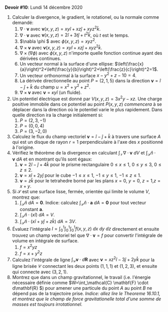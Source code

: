 **Devoir #10**: Lundi 14 décembre 2020

1. Calculer la divergence, le gradient, le rotationel, ou la normale comme demandé:
   1. $\nabla \cdot \mathbf{v}$ avec $\mathbf{v}(x,y,z) = xy \hat{i} + xz \hat{j} + xyz^2 \hat{k}$. 
   2. $\nabla \cdot \mathbf{v}$ avec $\mathbf{v}(x,y,z) = 2 \hat{i} + 3t \hat{j} + t^2 \hat{k}$, où $t$ est le temps.
   3. $\nabla \phi $ avec $\phi(x,y,z) = xyz^2$. 
   4. $\nabla \times \mathbf{v}$ avec $\mathbf{v}(x,y,z) = xy \hat{i} + xz \hat{j} + xyz^2 \hat{k}$. 
   5. $\nabla \times (\nabla \phi)$ avec $\phi(x,y,z)$ n'importe quelle fonction continue ayant des dérivées continues.
   6. Un vecteur normal  à la surface d'une ellipse: $\left(\frac{x}{a}\right)^2+\left(\frac{y}{b}\right)^2+\left(\frac{z}{c}\right)^2=1$.
   7. Un vecteur orthonormal à la surface $x-y^2+z - 10 = 4$.
   8. La dérivée directionnelle au point $P=(2,1,5)$ dans la direction $\mathbf{v}=\hat{i}-\hat{j}+\hat{k}$ du champ $u=x^2+y^2+z^2$.
   9. $\nabla \times \mathbf{v}$  avec $\mathbf{v}= \kappa y \hat{i}$ (un fluide).
2. Un potentiel électrique est donné par $V(x,y,z) = 3x^2y-xz$. Une charge positive immobile dans ce potentiel au point $P(x,y,z)$ *commencera* à se déplacer dans la direction où le potentiel varie le plus rapidement.  Dans quelle direction ira la charge initialement si:
   1. $P=(2,3,-1)$
   2. $P=(0,0,4)$
   3. $P=(3,-2,0)$
3. Calculez le flux du champ vectoriel $\mathbf{v}=\hat{i}-\hat{j}+\hat{k}$ à travers une surface $A$ qui est un disque de rayon $r=1$ perpendiculaire à l'axe des $x$ positionné à l'origine.
4. Vérifiez le théorème de la divergence en calculant $\int_\mathcal{V}\nabla \cdot \mathbf{v}\ dV$ et $\int_\mathcal{S} \hat{n} \cdot \mathbf{v}\ dA$ et en montrant qu'ils sont égaux:
   1. $\mathbf{v}=2\hat{i}-\hat{j}+4\hat{k}$ pour le prisme rectangulaire $0\le x \le 1$, $0\le y \le 3$, $0\le z \le 2$.
   2. $\mathbf{v}=x\hat{i}+2y\hat{j}$ pour le cube $-1\le x \le 1$, $-1\le y \le 1$, $-1\le z \le 1$.
   3. $\mathbf{v}=z\hat{k}$ pour le tetrahedre borné par les plans $x=0$, $y=0$, $z=1$,$z=x+y$.
5. Si $\mathcal{S}$ est une surface lisse, fermée, orientée qui limite le volume $V$, montrez que:
   1. $\int_\mathcal{S} \hat{n}\ dA = \mathbf{0}$. Indice: calculez $\int_\mathcal{S} \hat{n} \cdot \mathbf{a}\ dA = \mathbf{0}$ pour tout vecteur constant $\mathbf{a}$.
   2. $\int_\mathcal{S} \hat{n} \cdot (x\hat{i})\ dA = V$. 
   3. $\int_\mathcal{S} \hat{n} \cdot (x\hat{i}+y\hat{j}+z\hat{k})\ dA = 3V$.
6. Évaluez  l'intégrale $I = \int_0^1 \int_0^1 \int_0^1 f(x,y,z)\ dx\ dy\ dz$ directement et ensuite trouvez un champ vectoriel tel que $\nabla \cdot \mathbf{v} = f$ pour convertir l'intégrale de volume en intégrale de surface.
   1. $f=x^2yz$
   2. $f=x+y^2z$
7. Calculez l'intégrale de ligne $\int_\mathcal{C} \mathbf{v} \cdot d\mathbf{R}$ avec $\mathbf{v} = xz^2 \hat{i}-3\hat{j}+2y\hat{k}$ pour la ligne brisée $\mathcal{C}$ connectant les deux points $(1,1,1)$ et $(1,2,3)$, et ensuite qui connecte avec $(3,2,1)$.
8. Montrez que dans un champ gravitationnel, le travail (i.e. l'énergie nécessaire définie comme $W=\int_\mathcal{C} \mathbf{F} \cdot d\mathbf{R} $) pour amener une particule du point $A$ au point $B$ ne dépend pas de la trajectoire prise. *Indice: allez lire le Theoreme 16.10.1, et montrez que le champ de force gravitationelle total d'une somme de masses est toujours irrotationnel.*